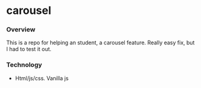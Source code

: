 # carousel

### Overview
This is a repo for helping an student, a carousel feature. Really easy fix, but I had to test it out.

### Technology
- Html/js/css. Vanilla js
